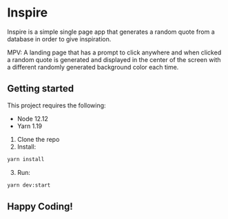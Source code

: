 # Inspire
Inspire is a simple single page app that generates a random quote from a database in order to give inspiration.

MPV: A landing page that has a prompt to click anywhere and when clicked a random quote is generated and displayed in the center of the screen with a different randomly generated background color each time.

## Getting started
This project requires the following:

* Node 12.12
* Yarn 1.19

1. Clone the repo
2. Install:
```bash
yarn install
```
3. Run: 
```bash
yarn dev:start
```

## Happy Coding!